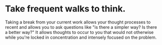 # Take frequent walks to think.

Taking a break from your current work allows your thought processes to recent and allows you to ask questions like "is there a simpler way? Is there a better way?"
It allows thoughts to occur to you that would not otherwise while you're locked in concentration and intensely focused on the problem.